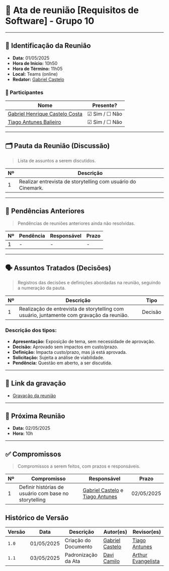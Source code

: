 # 📝 Ata de reunião [Requisitos de Software] - Grupo 10

---

## 📌 Identificação da Reunião

- **Data:**  01/05/2025
- **Hora de Início:**  10h50
- **Hora de Término:**  11h05
- **Local:**  Teams (online)
- **Redator:**  [Gabriel Castelo](https://github.com/GabrielCastelo-31)

### 👥 Participantes

| Nome | Presente? |
|------|-----------|
|[Gabriel Henrique Castelo Costa](https://github.com/GabrielCastelo-31)| ☑ Sim / ☐ Não |
|[Tiago Antunes Balieiro](https://github.com/tiagobalieiro)| ☑ Sim / ☐ Não |

---

## 🗂️ Pauta da Reunião (Discussão)

> Lista de assuntos a serem discutidos.

| Nº | Descrição |
|----|-----------|
| 1  | Realizar entrevista de storytelling com usuário do Cinemark. |

---

## 🔁 Pendências Anteriores

> Pendências de reuniões anteriores ainda não resolvidas.

| Nº | Pendência | Responsável | Prazo |
|----|-----------|-------------|-------|
| 1  | - | - | - |

---

## 🗣️ Assuntos Tratados (Decisões)

> Registros das decisões e definições abordadas na reunião, seguindo a numeração da pauta.

| Nº | Descrição | Tipo |
|----|-----------|--------|
| 1  | Realização de entrevista de storytelling com usuário, juntamente com gravação da reunião. | Decisão |

### Descrição dos tipos:

- **Apresentação:** Exposição de tema, sem necessidade de aprovação.
- **Decisão:** Aprovado sem impactos em custo/prazo.
- **Definição:** Impacta custo/prazo, mas já está aprovada.
- **Solicitação:** Sujeita a análise de viabilidade.
- **Pendência:** Questão em aberto, a ser discutida.

---

## 🎥 Link da gravação

- <a href="https://youtu.be/OHllSImnMqc&t=1" target="_blank">Gravação da reunião</a>

---

## 📆 Próxima Reunião

- **Data:**  02/05/2025
- **Hora:**  10h

---

## ✅ Compromissos

> Compromissos a serem feitos, com prazos e responsáveis.

| Nº | Compromisso | Responsável | Prazo |
|----|-------------|-------------|-------|
| 1  | Definir histórias de usuário com base no storytelling | [Gabriel Castelo](https://github.com/GabrielCastelo-31) e [Tiago Antunes](https://github.com/tiagobalieiro) | 02/05/2025 |


## Histórico de Versão

| Versão | Data          | Descrição                          | Autor(es)     |  Revisor(es)  |
| ------ | ------------- | ---------------------------------- | ------------- | ------------- |
| `1.0`  |  01/05/2025 |  Criação do Documento | [Gabriel Castelo](https://github.com/GabrielCastelo-31) | [Tiago Antunes](https://github.com/tiagobalieiro) |
| `1.1`  |  03/05/2025 |  Padronização da Ata | [Davi Camilo](https://github.com/Davicamilo23) | [Arthur Evangelista](https://github.com/arthurevg) |
